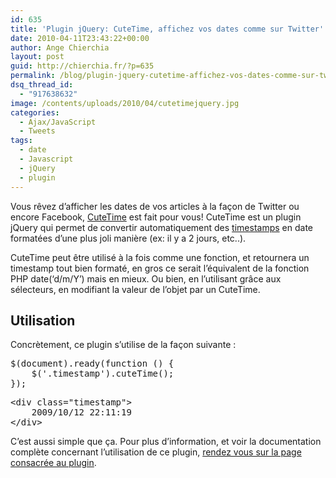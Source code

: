```yaml
---
id: 635
title: 'Plugin jQuery: CuteTime, affichez vos dates comme sur Twitter'
date: 2010-04-11T23:43:22+00:00
author: Ange Chierchia
layout: post
guid: http://chierchia.fr/?p=635
permalink: /blog/plugin-jquery-cutetime-affichez-vos-dates-comme-sur-twitter/
dsq_thread_id:
  - "917638632"
image: /contents/uploads/2010/04/cutetimejquery.jpg
categories:
  - Ajax/JavaScript
  - Tweets
tags:
  - date
  - Javascript
  - jQuery
  - plugin
---
```

Vous rêvez d&rsquo;afficher les dates de vos articles à la façon de Twitter ou encore Facebook, <a title="CuteTime, pour des dates plus &quot;user-friendly&quot;" href="http://tpgblog.com/cutetime/" target="_blank">CuteTime</a> est fait pour vous! CuteTime est un plugin jQuery qui permet de convertir automatiquement des [timestamps](http://fr.wikipedia.org/wiki/Horodatage) en date formatées d&rsquo;une plus joli manière (ex: il y a 2 jours, etc..).<!--more-->

CuteTime peut être utilisé à la fois comme une fonction, et retournera un timestamp tout bien formaté, en gros ce serait l&rsquo;équivalent de la fonction PHP date(&lsquo;d/m/Y&rsquo;) mais en mieux. Ou bien, en l&rsquo;utilisant grâce aux sélecteurs, en modifiant la valeur de l&rsquo;objet par un CuteTime.

## Utilisation

Concrètement, ce plugin s&rsquo;utilise de la façon suivante :

<pre class="brush:js">$(document).ready(function () {
	$('.timestamp').cuteTime();
});</pre>

<pre class="brush:html">&lt;div class="timestamp"&gt;
	2009/10/12 22:11:19
&lt;/div&gt;</pre>

C&rsquo;est aussi simple que ça. Pour plus d&rsquo;information, et voir la documentation complète concernant l&rsquo;utilisation de ce plugin, <a title="jQuery plugin CuteTime" href="http://tpgblog.com/cutetime/" target="_blank">rendez vous sur la page consacrée au plugin</a>.